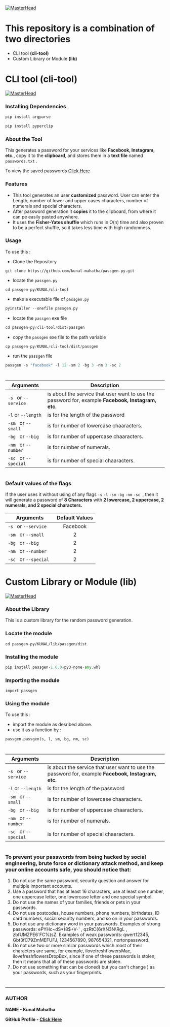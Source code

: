 [![MasterHead](https://raw.githubusercontent.com/kunal-mahatha/passgen-py/main/KUNAL/cli-banner.gif)](https://username.github.io)

# This repository is a combination of two directories
 - CLI tool **(cli-tool)**
 - Custom Library or Module **(lib)**

#

# CLI tool **(cli-tool)**

[![MasterHead](https://raw.githubusercontent.com/kunal-mahatha/passgen-py/main/KUNAL/cli-tool/cli-banner.png)](https://username.github.io)

### Installing Dependencies

```python
pip install argparse
```
```python
pip install pyperclip
```

### About the Tool
This generates a password for your services like **Facebook, Instagram, etc.**, copy it to the **clipboard**, and stores them in a **text file** named `passwords.txt` .

To view the saved passwords [Click Here](https://github.com/kunal-mahatha/passgen-py/blob/main/KUNAL/cli-tool/passwords.txt)

### Features
 - This tool generates an user **customized** password. User can enter the Length, number of lower and upper cases characters, number of numerals and special characters.
 - After password generation it **copies** it to the clipboard, from where it can pe easily pasted anywhere.
 - It uses the **Fisher-Yates shuffle** which runs in O(n) time and also proven to be a perfect shuffle, so it takes less time with high randomness.

### Usage
 To use this :
  - Clone the Repository
  ```python3
  git clone https://github.com/kunal-mahatha/passgen-py.git
  ```
  - locate the `passgen.py`
  ```python3
  cd passgen-py/KUNAL/cli-tool
  ```
  - make a executable file of `passgen.py`
  ```python
  pyinstaller --onefile passgen.py
  ```
  - locate the `passgen` exe file
  ```python
  cd passgen-py/cli-tool/dist/passgen
  ```
  - copy the `passgen` exe file to the path variable
  ```python
  cp passgen-py/KUNAL/cli-tool/dist/passgen
  ```
  - run the `passgen` file
  ```python
passgen -s "facebook" -l 12 -sm 2 -bg 3 -nm 3 -sc 2
```
# 

| Arguments            |       Description                                                                                  |
| ---------------------|----------------------------------------------------------------------------------------------------| 
|`-s ` or `--service ` | is about the service that user want to use the password for, example **Facebook, Instagram, etc.** |
|`-l` or `--length` | is for the length of the password |
|`-sm ` or `--small `  | is for number of lowercase chaaracters.|
|`-bg ` or `--big `    | is for number of uppercase chaaracters.|
|`-nm ` or `--number ` | is for number of numerals.|
|`-sc ` or `--special `| is for number of special chaaracters.|

# 


### Default values of the flags
If the user uses it without using of any flags `-s` `-l` `-sm` `-bg` `-nm` `-sc `, then it will generate a password of **8 Characters** with **2 lowercase, 2 uppercase, 2 numerals, and 2 special characters.**

| Arguments | Default Values |
|-----------|:-------:|
|`-s ` or `--service ` | Facebook |
|`-sm ` or `--small `  | 2 |
|`-bg ` or `--big `    | 2 |
|`-nm ` or `--number ` | 2 |
|`-sc ` or `--special `| 2 |

#

# Custom Library or Module **(lib)**

[![MasterHead](https://raw.githubusercontent.com/kunal-mahatha/passgen-py/main/KUNAL/lib/cli.png)](https://username.github.io)

### About the Library
This is a custom library for the random password generation.

### Locate the module
```python3
cd passgen-py/KUNAL/lib/passgen/dist
```

### Installing the module
```python
pip install passgen-1.0.0-py3-none-any.whl
```
### Importing the module
```pythom
import passgen
```

### Using the module
To use this : 
 - import the module as desribed above.
 - use it as a function by : 
 ```python3
 passgen.passgen(s, l, sm, bg, nm, sc)
 ```
 
 # 
 
| Arguments            |       Description                                                                                  |
| ---------------------|----------------------------------------------------------------------------------------------------| 
|`-s ` or `--service ` | is about the service that user want to use the password for, example **Facebook, Instagram, etc.** |  
|`-l` or `--length` | is for the length of the password |
|`-sm ` or `--small `  | is for number of lowercase chaaracters.|
|`-bg ` or `--big `    | is for number of uppercase chaaracters.|
|`-nm ` or `--number ` | is for number of numerals.|
|`-sc ` or `--special `| is for number of special chaaracters.|


#

### To prevent your passwords from being hacked by social engineering, brute force or dictionary attack method, and keep your online accounts safe, you should notice that:
1. Do not use the same password, security question and answer for multiple important accounts.
2. Use a password that has at least 16 characters, use at least one number, one uppercase letter, one lowercase letter and one special symbol.
3. Do not use the names of your families, friends or pets in your passwords.
4. Do not use postcodes, house numbers, phone numbers, birthdates, ID card numbers, social security numbers, and so on in your passwords.
5. Do not use any dictionary word in your passwords. Examples of strong passwords: ePYHc~dS*)8$+V-' , qzRtC{6rXN3N\RgL , zbfUMZPE6`FC%)sZ. Examples of weak passwords: qwert12345, Gbt3fC79ZmMEFUFJ, 1234567890, 987654321, nortonpassword. 
6. Do not use two or more similar passwords which most of their characters are same, for example, ilovefreshflowersMac, ilovefreshflowersDropBox, since if one of these passwords is stolen, then it means that all of these passwords are stolen.
7. Do not use something that can be cloned( but you can't change ) as your passwords, such as your fingerprints.

# 


# 
-----------------------------------------------------------------------------------------------------------------------------------------------------------------
### AUTHOR
**NAME - Kunal Mahatha**

**GitHub Profile - [Click Here](https://github.com/kunal-mahatha)**
